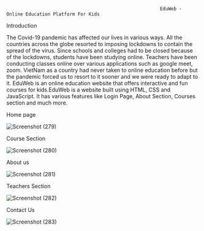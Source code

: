                                                             EduWeb - Online Education Platform For Kids
 
 Introduction
 
 The Covid-19 pandemic has affected our lives in various ways. All the countries across the globe resorted to imposing lockdowns to contain the spread of the virus. Since schools and colleges had to be closed because of the lockdowns, students have been studying online. Teachers have been conducting classes online over various applications such as google meet, zoom. VietNam as a country had never taken to online education before but the pandemic forced us to resort to it sooner and we were ready to adapt to it.
 EduWeb is an online education website that offers interactive and fun courses for kids.EduWeb is a website built using HTML, CSS and JavaScript. It has various features like Login Page, About Section, Courses section and much more.
 
 Home page
 
 ![Screenshot (279)](https://user-images.githubusercontent.com/93752235/179544835-d49fdb27-30a8-4041-9ee7-4447ead3def9.png)

 Course Section
 
 ![Screenshot (280)](https://user-images.githubusercontent.com/93752235/179544988-49de3a34-f1c1-4b40-bb7c-361e82c9a5aa.png)

 About us
 
 ![Screenshot (281)](https://user-images.githubusercontent.com/93752235/179545063-6ee19e53-4895-4118-b3ab-65c4dd8623cf.png)

 Teachers Section
 
 ![Screenshot (282)](https://user-images.githubusercontent.com/93752235/179545175-17290a8b-f10c-49ca-b8e1-496c9ed32e94.png)

Contact Us

![Screenshot (283)](https://user-images.githubusercontent.com/93752235/179545298-b2cb587b-6012-4d3a-b145-d1d022e5e12f.png)

 

